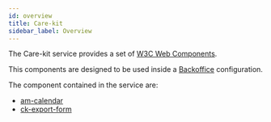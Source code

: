 ```yaml
---
id: overview
title: Care-kit
sidebar_label: Overview
---
```

The Care-kit service provides a set of [W3C Web Components](https://www.w3.org/TR/components-intro/).

This components are designed to be used inside a [Backoffice](../../business_suite/backoffice/overview) configuration. 

The component contained in the service are:

- [am-calendar](components/am-calendar.md)
- [ck-export-form](components/ck-form-export.md)
